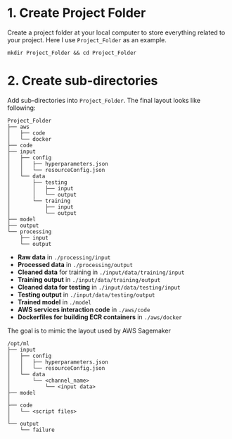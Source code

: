 # 1. Create Project Folder

Create a project folder at your local computer to store everything related to your project. Here I use `Project_Folder` as an example.

`mkdir Project_Folder && cd Project_Folder`

# 2. Create sub-directories

Add sub-directories into `Project_Folder`. The final layout looks like following:

```
Project_Folder
├── aws
│   ├── code
│   └── docker
├── code
├── input
│   ├── config
│   │   ├── hyperparameters.json
│   │   └── resourceConfig.json
│   └── data
│       ├── testing
│       │   ├── input
│       │   └── output
│       └── training
│           ├── input
│           └── output
├── model
├── output
└── processing
    ├── input
    └── output
```

* **Raw data** in `./processing/input`
* **Processed data** in `./processing/output`
* **Cleaned data** for training in `./input/data/training/input`
* **Training output** in `./input/data/training/output`
* **Cleaned data for testing** in `./input/data/testing/input`
* **Testing output** in `./input/data/testing/output`
* **Trained model** in `./model`
* **AWS services interaction code** in `./aws/code`
* **Dockerfiles for building ECR containers** in `./aws/docker` 

The goal is to mimic the layout used by AWS Sagemaker

```
/opt/ml
├── input
│   ├── config
│   │   ├── hyperparameters.json
│   │   └── resourceConfig.json
│   └── data
│       └── <channel_name>
│           └── <input data>
├── model
│ 
├── code
│   └── <script files>
│
└── output
    └── failure
```
